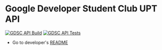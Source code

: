 # Google Developer Student Club UPT API

[![GDSC API Build](https://github.com/dsc-upt/gdsc-backend/actions/workflows/main.yml/badge.svg?branch=main)](https://github.com/dsc-upt/gdsc-backend/actions/workflows/main.yml)
[![GDSC API Tests](https://github.com/dsc-upt/gdsc-backend/actions/workflows/testing.yml/badge.svg)](https://github.com/dsc-upt/gdsc-backend/actions/workflows/testing.yml)

* Go to developer's [README](GdscBackend/README.md)
